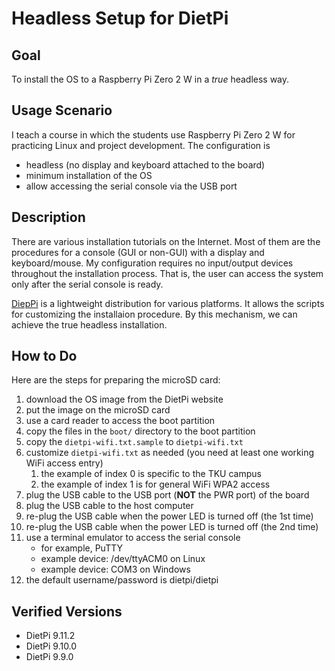 # Headless Setup for DietPi

## Goal

To install the OS to a Raspberry Pi Zero 2 W in a *true* headless way.

## Usage Scenario

I teach a course in which the students use Raspberry Pi Zero 2 W for practicing Linux and project development.
The configuration is
  - headless (no display and keyboard attached to the board)
  - minimum installation of the OS
  - allow accessing the serial console via the USB port
  
## Description

There are various installation tutorials on the Internet.
Most of them are the procedures for a console (GUI or non-GUI) with a display and keyboard/mouse.
My configuration requires no input/output devices throughout the installation process.
That is, the user can access the system only after the serial console is ready.

[DiepPi](https://dietpi.com/) is a lightweight distribution for various platforms.
It allows the scripts for customizing the installaion procedure.
By this mechanism, we can achieve the true headless installation.

## How to Do

Here are the steps for preparing the microSD card:
  1. download the OS image from the DietPi website
  1. put the image on the microSD card
  1. use a card reader to access the boot partition
  1. copy the files in the `boot/` directory to the boot partition
  1. copy the `dietpi-wifi.txt.sample` to `dietpi-wifi.txt`
  1. customize `dietpi-wifi.txt` as needed (you need at least one working WiFi access entry)
     1. the example of index 0 is specific to the TKU campus
     1. the example of index 1 is for general WiFi WPA2 access
  1. plug the USB cable to the USB port (**NOT** the PWR port) of the board
  1. plug the USB cable to the host computer
  1. re-plug the USB cable when the power LED is turned off (the 1st time)
  1. re-plug the USB cable when the power LED is turned off (the 2nd time)
  1. use a terminal emulator to access the serial console
     - for example, PuTTY
     - example device: /dev/ttyACM0 on Linux
     - example device: COM3 on Windows
  1. the default username/password is dietpi/dietpi 

## Verified Versions

  - DietPi 9.11.2
  - DietPi 9.10.0
  - DietPi 9.9.0

